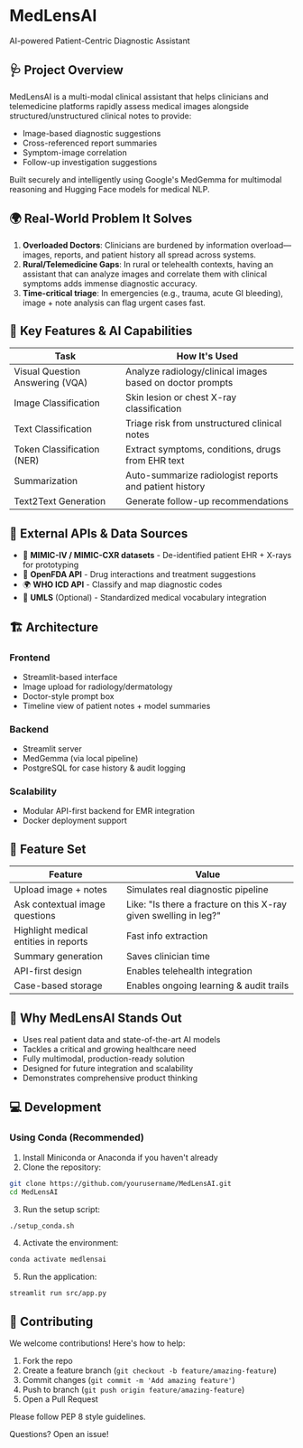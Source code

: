 # MedLensAI
AI-powered Patient-Centric Diagnostic Assistant

## 🩺 Project Overview

MedLensAI is a multi-modal clinical assistant that helps clinicians and telemedicine platforms rapidly assess medical images alongside structured/unstructured clinical notes to provide:
- Image-based diagnostic suggestions
- Cross-referenced report summaries
- Symptom-image correlation
- Follow-up investigation suggestions

Built securely and intelligently using Google's MedGemma for multimodal reasoning and Hugging Face models for medical NLP.

## 🌍 Real-World Problem It Solves

1. **Overloaded Doctors**: Clinicians are burdened by information overload—images, reports, and patient history all spread across systems.
2. **Rural/Telemedicine Gaps**: In rural or telehealth contexts, having an assistant that can analyze images and correlate them with clinical symptoms adds immense diagnostic accuracy.
3. **Time-critical triage**: In emergencies (e.g., trauma, acute GI bleeding), image + note analysis can flag urgent cases fast.

## 🧠 Key Features & AI Capabilities

| Task | How It's Used |
|------|---------------|
| Visual Question Answering (VQA) | Analyze radiology/clinical images based on doctor prompts |
| Image Classification | Skin lesion or chest X-ray classification |
| Text Classification | Triage risk from unstructured clinical notes |
| Token Classification (NER) | Extract symptoms, conditions, drugs from EHR text |
| Summarization | Auto-summarize radiologist reports and patient history |
| Text2Text Generation | Generate follow-up recommendations |

## 🔗 External APIs & Data Sources

- 🏥 **MIMIC-IV / MIMIC-CXR datasets** - De-identified patient EHR + X-rays for prototyping
- 📡 **OpenFDA API** - Drug interactions and treatment suggestions
- 🌍 **WHO ICD API** - Classify and map diagnostic codes
- 🧬 **UMLS** (Optional) - Standardized medical vocabulary integration

## 🏗️ Architecture

### Frontend
- Streamlit-based interface
- Image upload for radiology/dermatology
- Doctor-style prompt box
- Timeline view of patient notes + model summaries

### Backend
- Streamlit server
- MedGemma (via local pipeline)
- PostgreSQL for case history & audit logging

### Scalability
- Modular API-first backend for EMR integration
- Docker deployment support

## 🧪 Feature Set

| Feature | Value |
|---------|-------|
| Upload image + notes | Simulates real diagnostic pipeline |
| Ask contextual image questions | Like: "Is there a fracture on this X-ray given swelling in leg?" |
| Highlight medical entities in reports | Fast info extraction |
| Summary generation | Saves clinician time |
| API-first design | Enables telehealth integration |
| Case-based storage | Enables ongoing learning & audit trails |

## 🚀 Why MedLensAI Stands Out

- Uses real patient data and state-of-the-art AI models
- Tackles a critical and growing healthcare need
- Fully multimodal, production-ready solution
- Designed for future integration and scalability
- Demonstrates comprehensive product thinking

## 💻 Development

### Using Conda (Recommended)

1. Install Miniconda or Anaconda if you haven't already
2. Clone the repository:
```bash
git clone https://github.com/yourusername/MedLensAI.git
cd MedLensAI
```

3. Run the setup script:
```bash
./setup_conda.sh
```

4. Activate the environment:
```bash
conda activate medlensai
```

5. Run the application:
```bash
streamlit run src/app.py
```

## 🤝 Contributing

We welcome contributions! Here's how to help:

1. Fork the repo
2. Create a feature branch (`git checkout -b feature/amazing-feature`)
3. Commit changes (`git commit -m 'Add amazing feature'`)
4. Push to branch (`git push origin feature/amazing-feature`)
5. Open a Pull Request

Please follow PEP 8 style guidelines.

Questions? Open an issue!

